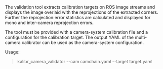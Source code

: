 The validation tool extracts calibration targets on ROS image streams and displays the image overlaid with the reprojections of the extracted corners. Further the reprojection error statistics are calculated and displayed for mono and inter-camera reprojection errors.

The tool must be provided with a camera-system calibration file and a configuration for the calibration target. The output YAML of the multi-camera calibrator can be used as the camera-system configuration.

Usage:
> kalibr_camera_validator --cam camchain.yaml --target target.yaml
